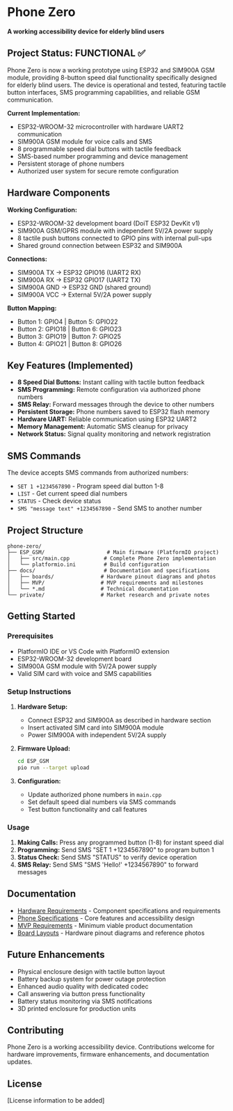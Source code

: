 # Phone Zero

**A working accessibility device for elderly blind users**

## Project Status: FUNCTIONAL ✅

Phone Zero is now a working prototype using ESP32 and SIM900A GSM module, providing 8-button speed dial functionality specifically designed for elderly blind users. The device is operational and tested, featuring tactile button interfaces, SMS programming capabilities, and reliable GSM communication.

**Current Implementation:**
- ESP32-WROOM-32 microcontroller with hardware UART2 communication
- SIM900A GSM module for voice calls and SMS
- 8 programmable speed dial buttons with tactile feedback
- SMS-based number programming and device management
- Persistent storage of phone numbers
- Authorized user system for secure remote configuration

## Hardware Components

**Working Configuration:**
- ESP32-WROOM-32 development board (DoiT ESP32 DevKit v1)
- SIM900A GSM/GPRS module with independent 5V/2A power supply
- 8 tactile push buttons connected to GPIO pins with internal pull-ups
- Shared ground connection between ESP32 and SIM900A

**Connections:**
- SIM900A TX → ESP32 GPIO16 (UART2 RX)
- SIM900A RX → ESP32 GPIO17 (UART2 TX)  
- SIM900A GND → ESP32 GND (shared ground)
- SIM900A VCC → External 5V/2A power supply

**Button Mapping:**
- Button 1: GPIO4  | Button 5: GPIO22
- Button 2: GPIO18 | Button 6: GPIO23  
- Button 3: GPIO19 | Button 7: GPIO25
- Button 4: GPIO21 | Button 8: GPIO26

## Key Features (Implemented)

- **8 Speed Dial Buttons:** Instant calling with tactile button feedback
- **SMS Programming:** Remote configuration via authorized phone numbers
- **SMS Relay:** Forward messages through the device to other numbers
- **Persistent Storage:** Phone numbers saved to ESP32 flash memory
- **Hardware UART:** Reliable communication using ESP32 UART2
- **Memory Management:** Automatic SMS cleanup for privacy
- **Network Status:** Signal quality monitoring and network registration

## SMS Commands

The device accepts SMS commands from authorized numbers:

- `SET 1 +1234567890` - Program speed dial button 1-8
- `LIST` - Get current speed dial numbers  
- `STATUS` - Check device status
- `SMS "message text" +1234567890` - Send SMS to another number

## Project Structure

```
phone-zero/
├── ESP_GSM/                    # Main firmware (PlatformIO project)
│   ├── src/main.cpp           # Complete Phone Zero implementation
│   └── platformio.ini         # Build configuration
├── docs/                      # Documentation and specifications
│   ├── boards/               # Hardware pinout diagrams and photos
│   ├── MVP/                  # MVP requirements and milestones
│   └── *.md                  # Technical documentation
└── private/                  # Market research and private notes
```

## Getting Started

### Prerequisites
- PlatformIO IDE or VS Code with PlatformIO extension
- ESP32-WROOM-32 development board
- SIM900A GSM module with 5V/2A power supply
- Valid SIM card with voice and SMS capabilities

### Setup Instructions

1. **Hardware Setup:**
   - Connect ESP32 and SIM900A as described in hardware section
   - Insert activated SIM card into SIM900A module
   - Power SIM900A with independent 5V/2A supply

2. **Firmware Upload:**
   ```bash
   cd ESP_GSM
   pio run --target upload
   ```

3. **Configuration:**
   - Update authorized phone numbers in `main.cpp` 
   - Set default speed dial numbers via SMS commands
   - Test button functionality and call features

### Usage

1. **Making Calls:** Press any programmed button (1-8) for instant speed dial
2. **Programming:** Send SMS "SET 1 +1234567890" to program button 1
3. **Status Check:** Send SMS "STATUS" to verify device operation
4. **SMS Relay:** Send SMS "SMS 'Hello!' +1234567890" to forward messages

## Documentation

- [Hardware Requirements](docs/hardware-requirements.md) - Component specifications and requirements
- [Phone Specifications](docs/phone-specifications.md) - Core features and accessibility design  
- [MVP Requirements](docs/MVP/) - Minimum viable product documentation
- [Board Layouts](docs/boards/) - Hardware pinout diagrams and reference photos

## Future Enhancements

- Physical enclosure design with tactile button layout
- Battery backup system for power outage protection  
- Enhanced audio quality with dedicated codec
- Call answering via button press functionality
- Battery status monitoring via SMS notifications
- 3D printed enclosure for production units

## Contributing

Phone Zero is a working accessibility device. Contributions welcome for hardware improvements, firmware enhancements, and documentation updates.

## License

[License information to be added]
